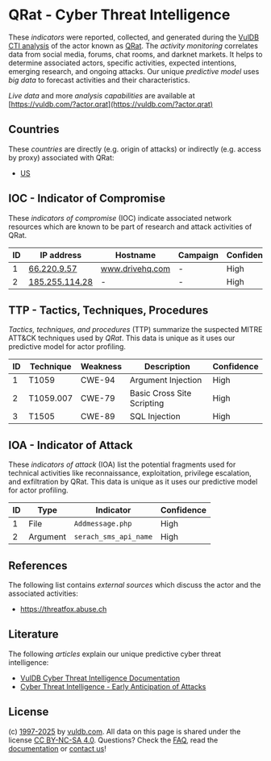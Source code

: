 # QRat - Cyber Threat Intelligence

These _indicators_ were reported, collected, and generated during the [VulDB CTI analysis](https://vuldb.com/?kb.cti) of the actor known as [QRat](https://vuldb.com/?actor.qrat). The _activity monitoring_ correlates data from social media, forums, chat rooms, and darknet markets. It helps to determine associated actors, specific activities, expected intentions, emerging research, and ongoing attacks. Our unique _predictive model_ uses _big data_ to forecast activities and their characteristics.

_Live data_ and more _analysis capabilities_ are available at [https://vuldb.com/?actor.qrat](https://vuldb.com/?actor.qrat)

## Countries

These _countries_ are directly (e.g. origin of attacks) or indirectly (e.g. access by proxy) associated with QRat:

* [US](https://vuldb.com/?country.us)

## IOC - Indicator of Compromise

These _indicators of compromise_ (IOC) indicate associated network resources which are known to be part of research and attack activities of QRat.

ID | IP address | Hostname | Campaign | Confidence
-- | ---------- | -------- | -------- | ----------
1 | [66.220.9.57](https://vuldb.com/?ip.66.220.9.57) | www.drivehq.com | - | High
2 | [185.255.114.28](https://vuldb.com/?ip.185.255.114.28) | - | - | High

## TTP - Tactics, Techniques, Procedures

_Tactics, techniques, and procedures_ (TTP) summarize the suspected MITRE ATT&CK techniques used by _QRat_. This data is unique as it uses our predictive model for actor profiling.

ID | Technique | Weakness | Description | Confidence
-- | --------- | -------- | ----------- | ----------
1 | T1059 | CWE-94 | Argument Injection | High
2 | T1059.007 | CWE-79 | Basic Cross Site Scripting | High
3 | T1505 | CWE-89 | SQL Injection | High

## IOA - Indicator of Attack

These _indicators of attack_ (IOA) list the potential fragments used for technical activities like reconnaissance, exploitation, privilege escalation, and exfiltration by QRat. This data is unique as it uses our predictive model for actor profiling.

ID | Type | Indicator | Confidence
-- | ---- | --------- | ----------
1 | File | `Addmessage.php` | High
2 | Argument | `serach_sms_api_name` | High

## References

The following list contains _external sources_ which discuss the actor and the associated activities:

* https://threatfox.abuse.ch

## Literature

The following _articles_ explain our unique predictive cyber threat intelligence:

* [VulDB Cyber Threat Intelligence Documentation](https://vuldb.com/?kb.cti)
* [Cyber Threat Intelligence - Early Anticipation of Attacks](https://www.scip.ch/en/?labs.20201022)

## License

(c) [1997-2025](https://vuldb.com/?kb.changelog) by [vuldb.com](https://vuldb.com/?kb.about). All data on this page is shared under the license [CC BY-NC-SA 4.0](https://creativecommons.org/licenses/by-nc-sa/4.0/). Questions? Check the [FAQ](https://vuldb.com/?kb.faq), read the [documentation](https://vuldb.com/?kb) or [contact us](https://vuldb.com/?contact)!
